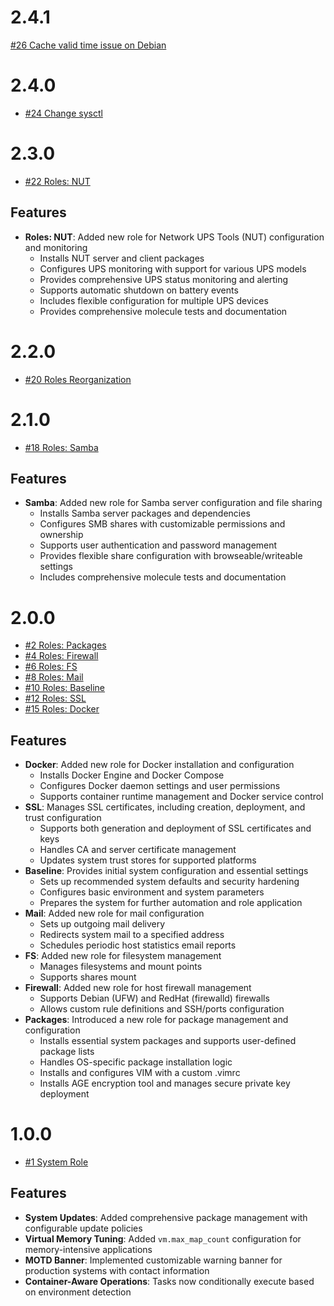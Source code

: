 # 2.4.1

[#26 Cache valid time issue on Debian](https://github.com/Scalified/ansible-setup-collection/issues/26)

# 2.4.0

* [#24 Change sysctl](https://github.com/Scalified/ansible-setup-collection/issues/24)

# 2.3.0

* [#22 Roles: NUT](https://github.com/Scalified/ansible-setup-collection/issues/22)

## Features

- **Roles: NUT**: Added new role for Network UPS Tools (NUT) configuration and monitoring
    - Installs NUT server and client packages
    - Configures UPS monitoring with support for various UPS models
    - Provides comprehensive UPS status monitoring and alerting
    - Supports automatic shutdown on battery events
    - Includes flexible configuration for multiple UPS devices
    - Provides comprehensive molecule tests and documentation

# 2.2.0

* [#20 Roles Reorganization](https://github.com/Scalified/ansible-setup-collection/pull/21)

# 2.1.0

* [#18 Roles: Samba](https://github.com/Scalified/ansible-setup-collection/issues/18)

## Features

- **Samba**: Added new role for Samba server configuration and file sharing
    - Installs Samba server packages and dependencies
    - Configures SMB shares with customizable permissions and ownership
    - Supports user authentication and password management
    - Provides flexible share configuration with browseable/writeable settings
    - Includes comprehensive molecule tests and documentation


# 2.0.0

* [#2 Roles: Packages](https://github.com/Scalified/ansible-setup-collection/issues/2)
* [#4 Roles: Firewall](https://github.com/Scalified/ansible-setup-collection/issues/4)
* [#6 Roles: FS](https://github.com/Scalified/ansible-setup-collection/issues/6)
* [#8 Roles: Mail](https://github.com/Scalified/ansible-setup-collection/issues/8)
* [#10 Roles: Baseline](https://github.com/Scalified/ansible-setup-collection/issues/10)
* [#12 Roles: SSL](https://github.com/Scalified/ansible-setup-collection/issues/12)
* [#15 Roles: Docker](https://github.com/Scalified/ansible-setup-collection/issues/15)

## Features

- **Docker**: Added new role for Docker installation and configuration
    - Installs Docker Engine and Docker Compose
    - Configures Docker daemon settings and user permissions
    - Supports container runtime management and Docker service control
- **SSL**: Manages SSL certificates, including creation, deployment, and trust configuration
    - Supports both generation and deployment of SSL certificates and keys
    - Handles CA and server certificate management
    - Updates system trust stores for supported platforms
- **Baseline**: Provides initial system configuration and essential settings
    - Sets up recommended system defaults and security hardening
    - Configures basic environment and system parameters
    - Prepares the system for further automation and role application
- **Mail**: Added new role for mail configuration
    - Sets up outgoing mail delivery
    - Redirects system mail to a specified address
    - Schedules periodic host statistics email reports
- **FS**: Added new role for filesystem management
    - Manages filesystems and mount points
    - Supports shares mount
- **Firewall**: Added new role for host firewall management
    - Supports Debian (UFW) and RedHat (firewalld) firewalls
    - Allows custom rule definitions and SSH/ports configuration
- **Packages**: Introduced a new role for package management and configuration
    - Installs essential system packages and supports user-defined package lists
    - Handles OS-specific package installation logic
    - Installs and configures VIM with a custom .vimrc
    - Installs AGE encryption tool and manages secure private key deployment

# 1.0.0

* [#1 System Role](https://github.com/Scalified/ansible-setup-collection/issues/1)

## Features

- **System Updates**: Added comprehensive package management with configurable update policies
- **Virtual Memory Tuning**: Added `vm.max_map_count` configuration for memory-intensive applications
- **MOTD Banner**: Implemented customizable warning banner for production systems with contact information
- **Container-Aware Operations**: Tasks now conditionally execute based on environment detection
